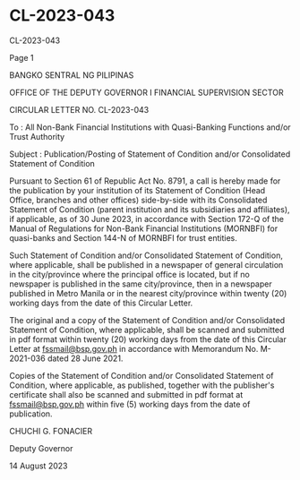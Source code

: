 # CL-2023-043

CL-2023-043

Page 1

BANGKO SENTRAL NG PILIPINAS

OFFICE OF THE DEPUTY GOVERNOR I FINANCIAL SUPERVISION SECTOR

CIRCULAR LETTER NO. CL-2023-043

To : All Non-Bank Financial Institutions with Quasi-Banking Functions and/or Trust Authority

Subject : Publication/Posting of Statement of Condition and/or Consolidated Statement of Condition

Pursuant to Section 61 of Republic Act No. 8791, a call is hereby made for the publication by your institution of its Statement of Condition (Head Office, branches and other offices) side-by-side with its Consolidated Statement of Condition (parent institution and its subsidiaries and affiliates), if applicable, as of 30 June 2023, in accordance with Section 172-Q of the Manual of Regulations for Non-Bank Financial Institutions (MORNBFI) for quasi-banks and Section 144-N of MORNBFI for trust entities.

Such Statement of Condition and/or Consolidated Statement of Condition, where applicable, shall be published in a newspaper of general circulation in the city/province where the principal office is located, but if no newspaper is published in the same city/province, then in a newspaper published in Metro Manila or in the nearest city/province within twenty (20) working days from the date of this Circular Letter.

The original and a copy of the Statement of Condition and/or Consolidated Statement of Condition, where applicable, shall be scanned and submitted in pdf format within twenty (20) working days from the date of this Circular Letter at fssmail@bsp.gov.ph in accordance with Memorandum No. M-2021-036 dated 28 June 2021.

Copies of the Statement of Condition and/or Consolidated Statement of Condition, where applicable, as published, together with the publisher's certificate shall also be scanned and submitted in pdf format at fssmail@bsp.gov.ph within five (5) working days from the date of publication.

 CHUCHI G. FONACIER

Deputy Governor

14 August 2023